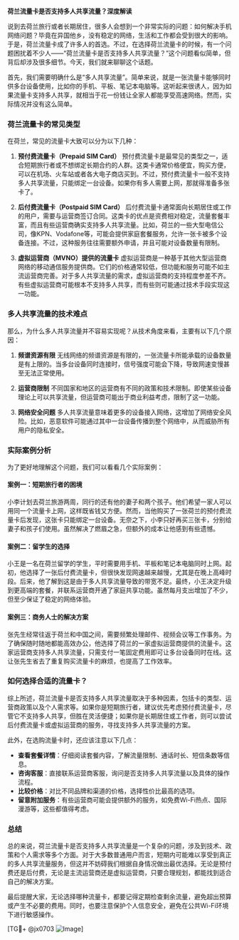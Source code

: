 **荷兰流量卡是否支持多人共享流量？深度解读**

说到去荷兰旅行或者长期居住，很多人会想到一个非常实际的问题：如何解决手机网络问题？毕竟在异国他乡，没有稳定的网络，生活和工作都会受到很大的影响。于是，荷兰流量卡成了许多人的首选。不过，在选择荷兰流量卡的时候，有一个问题困扰着不少人——“荷兰流量卡是否支持多人共享流量？”这个问题看似简单，但背后却涉及很多细节。今天，我们就来聊聊这个话题。

首先，我们需要明确什么是“多人共享流量”。简单来说，就是一张流量卡能够同时供多台设备使用，比如你的手机、平板、笔记本电脑等。这听起来很诱人，因为如果流量卡支持多人共享，就相当于花一份钱让全家人都能享受高速网络。然而，实际情况并没有这么简单。

### 荷兰流量卡的常见类型

在荷兰，常见的流量卡大致可以分为以下几种：

1. **预付费流量卡（Prepaid SIM Card）**
   预付费流量卡是最常见的类型之一，适合短期旅行者或不想绑定长期合约的人群。这类卡通常价格便宜，购买方便，可以在机场、火车站或者各大电子商店买到。不过，预付费流量卡一般不支持多人共享流量，只能绑定一台设备。如果你有多人需要上网，那就得准备多张卡了。

2. **后付费流量卡（Postpaid SIM Card）**
   后付费流量卡通常面向长期居住或工作的用户，需要与运营商签订合同。这类卡的优点是资费相对稳定，流量套餐丰富，而且有些运营商确实支持多人共享流量。比如，荷兰的一些大型电信公司，像KPN、Vodafone等，可能会提供家庭套餐服务，允许一张卡被多个设备连接。不过，这种服务往往需要额外申请，并且可能对设备数量有限制。

3. **虚拟运营商（MVNO）提供的流量卡**
   虚拟运营商是一种基于其他大型运营商网络的移动通信服务提供商。它们的价格通常较低，但功能和服务可能不如主流运营商完善。对于多人共享流量的需求，虚拟运营商的支持程度参差不齐。有些虚拟运营商可能根本不支持多人共享，而有些则可能通过技术手段实现这一功能。

### 多人共享流量的技术难点

那么，为什么多人共享流量并不容易实现呢？从技术角度来看，主要有以下几个原因：

1. **频谱资源有限**
   无线网络的频谱资源是有限的，一张流量卡所能承载的设备数量是有上限的。当多台设备同时连接时，信号强度可能会下降，导致网速变慢甚至无法正常使用。

2. **运营商限制**
   不同国家和地区的运营商有不同的政策和技术限制。即使某些设备理论上可以共享流量，但运营商可能出于商业利益考虑，限制了这一功能。

3. **网络安全问题**
   多人共享流量意味着更多的设备接入网络，这增加了网络安全风险。比如，恶意软件可能通过其中一台设备传播到整个网络中，从而威胁所有用户的隐私安全。

### 实际案例分析

为了更好地理解这个问题，我们可以看看几个实际案例：

#### 案例一：短期旅行者的困境
小李计划去荷兰旅游两周，同行的还有他的妻子和两个孩子。他们希望一家人可以用同一个流量卡上网，这样既省钱又方便。然而，当他购买了一张荷兰的预付费流量卡后发现，这张卡只能绑定一台设备。无奈之下，小李只好再买三张卡，分别给妻子和孩子们使用。虽然解决了燃眉之急，但额外的成本让他感到有些遗憾。

#### 案例二：留学生的选择
小王是一名在荷兰留学的学生，平时需要用手机、平板和笔记本电脑同时上网。起初，他选择了一张后付费流量卡，但很快发现网速越来越慢，尤其是在晚上高峰时段。后来，他了解到这是由于多人共享流量导致的带宽不足。最终，小王决定升级到更高端的套餐，并联系运营商开通了家庭共享功能。虽然每月支出增加了不少，但至少保证了稳定的网络体验。

#### 案例三：商务人士的解决方案
张先生经常往返于荷兰和中国之间，需要频繁处理邮件、视频会议等工作事务。为了确保随时随地都能高效办公，他选择了荷兰的一家虚拟运营商提供的流量卡。这家运营商支持多人共享流量，只需支付一笔固定费用即可让多台设备同时在线。这让张先生省去了重复购买流量卡的麻烦，也提高了工作效率。

### 如何选择合适的流量卡？

综上所述，荷兰流量卡是否支持多人共享流量取决于多种因素，包括卡的类型、运营商政策以及个人需求等。如果你是短期旅行者，建议优先考虑预付费流量卡，尽管它不支持多人共享，但胜在灵活便捷；如果你是长期居住或工作者，则可以尝试后付费流量卡或虚拟运营商的服务，寻找支持多人共享流量的方案。

此外，在选购流量卡时，还应该注意以下几点：

- **查看套餐详情**：仔细阅读套餐内容，了解流量限制、通话时长、短信条数等信息。
- **咨询客服**：直接联系运营商客服，询问是否支持多人共享流量以及具体的操作流程。
- **比较价格**：对比不同品牌和渠道的价格，选择性价比最高的选项。
- **留意附加服务**：有些运营商可能会提供额外的服务，如免费Wi-Fi热点、国际漫游等，这些都值得考虑。

### 总结

总的来说，荷兰流量卡是否支持多人共享流量是一个复杂的问题，涉及到技术、政策和个人需求等多个方面。对于大多数普通用户而言，短期内可能难以享受到真正的多人共享流量服务，但这并不妨碍我们根据自身情况做出最优选择。无论是预付费还是后付费，无论是主流运营商还是虚拟运营商，只要合理规划，都能找到适合自己的解决方案。

最后提醒大家，无论选择哪种流量卡，都要记得定期检查剩余流量，避免超出预算或产生不必要的费用。同时，也要注意保护个人信息安全，避免在公共Wi-Fi环境下进行敏感操作。

[TG💪+ @jx0703 ![Image](https://github.com/user-attachments/assets/dbca1d08-cadb-493c-b0ec-ad6f7a83f270)]
